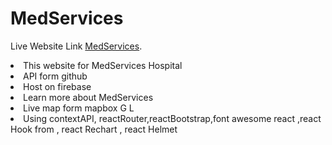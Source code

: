 # MedServices

Live Website Link [MedServices](https://sign-in-84a6e.web.app/).

<li>This website for MedServices Hospital</li>
<li>API form github</li>
<li>Host on firebase</li>
<li>Learn more about MedServices</li>
<li>Live map form mapbox G L</li>
<li>Using contextAPI, reactRouter,reactBootstrap,font awesome react ,react Hook from , react Rechart , react Helmet</li>
